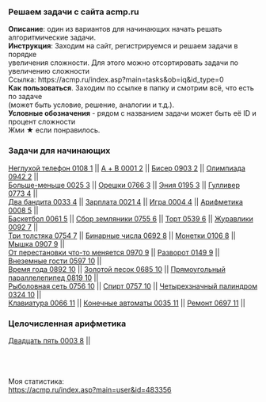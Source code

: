 <h3>Решаем задачи с сайта acmp.ru</h3>
<b>Описание</b>: один из вариантов для начинающих начать решать алгоритмические задачи. <br>
<b>Инструкция</b>: Заходим на сайт, регистрируемся и решаем задачи в порядке <br>
увеличения сложности. Для этого можно отсортировать задачи по увеличению сложности<br>
Ссылка: https://acmp.ru/index.asp?main=tasks&ob=iq&id_type=0 <br>
<b>Как пользоваться</b>. Заходим по ссылке в папку и смотрим всё, что есть по задаче <br>
(может быть условие, решение, аналогии и т.д.). <br>
<b>Условные обозначения</b> - рядом с названием задачи может быть её ID и процент сложности<br>
Жми ★ если понравилось. <br>

<h3>Задачи для начинающих</h3>
<a href="src/main/java/for_beginners/not_deaf_phone_0108_1">Неглухой телефон 0108 1</a> ||
<a href="src/main/java/for_beginners/a_plus_b_0001_2">А + B 0001 2</a> ||
<a href="src/main/java/for_beginners/beads_0903_2">Бисер 0903 2</a> ||
<a href="src/main/java/for_beginners/olympics_0942_2">Олимпиада 0942 2</a> || <br>
<a href="src/main/java/for_beginners/more_less_0025_3">Больше-меньше 0025 3</a> ||
<a href="src/main/java/for_beginners/nutlets_0766_3">Орешки 0766 3</a> ||
<a href="src/main/java/for_beginners/eniya_0195_3">Эния 0195 3</a> ||
<a href="src/main/java/for_beginners/gulliver_0773_4">Гулливер 0773 4</a> || <br>
<a href="src/main/java/for_beginners/two_bandits_0033_4">Два бандита 0033 4</a> ||
<a href="src/main/java/for_beginners/salary_0021_4">Зарплата 0021 4</a> ||
<a href="src/main/java/for_beginners/game_0004_4">Игра 0004 4</a> ||
<a href="src/main/java/for_beginners/arithmetic_0008_5">Арифметика 0008 5</a> || <br>
<a href="src/main/java/for_beginners/basketball_0061_5">Баскетбол 0061 5</a> ||
<a href="src/main/java/for_beginners/strawberry_0755_6">Сбор земляники 0755 6</a> ||
<a href="src/main/java/for_beginners/cake_0539_6">Торт 0539 6</a> ||
<a href="src/main/java/for_beginners/crane_0092_7">Журавлики 0092 7</a> || <br>
<a href="src/main/java/for_beginners/three_fat_men_0754_7">Три толстяка 0754 7</a> ||
<a href="src/main/java/for_beginners/binary_numbers_0692_8">Бинарные числа 0692 8</a> ||
<a href="src/main/java/for_beginners/coin_0106_8">Монетки 0106 8</a> ||
<a href="src/main/java/for_beginners/mouse_0907_9">Мышка 0907 9</a> || <br>
<a href="src/main/java/for_beginners/changing_position_0970_9">От перестановки что-то меняется 0970 9</a> ||
<a href="src/main/java/for_beginners/turn_0149_9">Разворот 0149 9</a> ||
<a href="src/main/java/for_beginners/alien_0597_10">Внеземные гости 0597 10</a> || <br>
<a href="src/main/java/for_beginners/season_0892_10">Время года 0892 10</a> ||
<a href="src/main/java/for_beginners/golden_sand_0685_10">Золотой песок 0685 10</a> ||
<a href="src/main/java/for_beginners/parallelepiped_0819_10">Прямоугольный параллелепипед 0819 10</a> || <br>
<a href="src/main/java/for_beginners/fishing_net_0756_10">Рыболовная сеть 0756 10</a> ||
<a href="src/main/java/for_beginners/alcohol_0757_10">Спирт 0757 10</a> ||
<a href="src/main/java/for_beginners/palindrome_0324_10">Четырехзначный палиндром 0324 10</a> || <br>
<a href="src/main/java/for_beginners/keyboard_0066_11">Клавиатура 0066 11</a> ||
<a href="src/main/java/for_beginners/state_machine_0035_11">Конечные автоматы 0035 11</a> ||
<a href="src/main/java/for_beginners/repair_0697_11">Ремонт 0697 11</a> ||





<h3>Целочисленная арифметика</h3>
<a href="src/main/java/arithmetic/twenty_five_0003_8">Двадцать пять 0003 8</a> ||

<br><br><br>
Моя статистика: <br>
https://acmp.ru/index.asp?main=user&id=483356